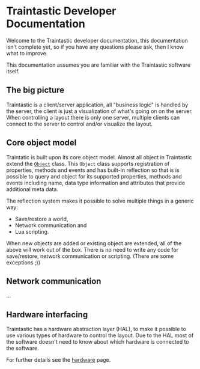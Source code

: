 # Traintastic Developer Documentation

Welcome to the Traintastic developer documentation, this documentation isn't complete yet, so if you have any questions please ask, then I know what to improve.

This documentation assumes you are familiar with the Traintastic software itself.


## The big picture

Traintastic is a client/server application, all "business logic" is handled by the server, the client is just a visualization of what's going on on the server. When controlling a layout there is only one server, multiple clients can connect to the server to control and/or visualize the layout.


## Core object model

Traintatic is built upon its core object model. Almost all object in Traintastic extend the [`Object`](../server/src/core/object.hpp) class. This `Object` class supports registration of properties, methods and events and has built-in reflection so that is is possible to query and object for its supported properties, methods and events including name, data type information and attributes that provide additional meta data.

The reflection system makes it possible to solve multiple things in a generic way:
- Save/restore a world,
- Network communication and
- Lua scripting.

When new objects are added or existing object are extended, all of the above will work out of the box. There is no need to write any code for save/restore, network communication or scripting. (There are some exceptions ;))


## Network communication

...


## Hardware interfacing

Traintastic has a hardware abstraction layer (HAL), to make it possible to use various types of hardware to control the layout. Due to the HAL most of the software doesn't need to know about which hardware is connected to the software.

For further details see the [hardware](hardware.md) page.
